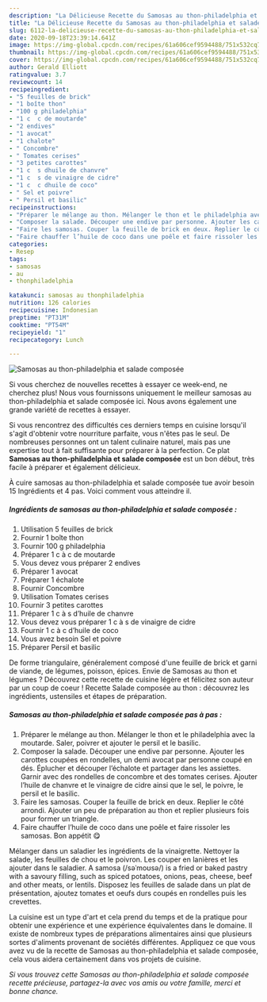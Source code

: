 ```yaml
---
description: "La Délicieuse Recette du Samosas au thon-philadelphia et salade composée"
title: "La Délicieuse Recette du Samosas au thon-philadelphia et salade composée"
slug: 6112-la-delicieuse-recette-du-samosas-au-thon-philadelphia-et-salade-composee
date: 2020-09-18T23:39:14.641Z
image: https://img-global.cpcdn.com/recipes/61a606cef9594488/751x532cq70/samosas-au-thon-philadelphia-et-salade-composee-photo-principale-de-la-recette.jpg
thumbnail: https://img-global.cpcdn.com/recipes/61a606cef9594488/751x532cq70/samosas-au-thon-philadelphia-et-salade-composee-photo-principale-de-la-recette.jpg
cover: https://img-global.cpcdn.com/recipes/61a606cef9594488/751x532cq70/samosas-au-thon-philadelphia-et-salade-composee-photo-principale-de-la-recette.jpg
author: Gerald Elliott
ratingvalue: 3.7
reviewcount: 14
recipeingredient:
- "5 feuilles de brick"
- "1 boîte thon"
- "100 g philadelphia"
- "1 c  c de moutarde"
- "2 endives"
- "1 avocat"
- "1 chalote"
- " Concombre"
- " Tomates cerises"
- "3 petites carottes"
- "1 c  s dhuile de chanvre"
- "1 c  s de vinaigre de cidre"
- "1 c  c dhuile de coco"
- " Sel et poivre"
- " Persil et basilic"
recipeinstructions:
- "Préparer le mélange au thon. Mélanger le thon et le philadelphia avec la moutarde. Saler, poivrer et ajouter le persil et le basilic."
- "Composer la salade. Découper une endive par personne. Ajouter les carottes coupées en rondelles, un demi avocat par personne coupé en dés. Éplucher et découper l’échalote et partager dans les assiettes. Garnir avec des rondelles de concombre et des tomates cerises. Ajouter l’huile de chanvre et le vinaigre de cidre ainsi que le sel, le poivre, le persil et le basilic."
- "Faire les samosas. Couper la feuille de brick en deux. Replier le côté arrondi. Ajouter un peu de préparation au thon et replier plusieurs fois pour former un triangle."
- "Faire chauffer l’huile de coco dans une poêle et faire rissoler les samosas. Bon appétit 😋"
categories:
- Resep
tags:
- samosas
- au
- thonphiladelphia

katakunci: samosas au thonphiladelphia 
nutrition: 126 calories
recipecuisine: Indonesian
preptime: "PT31M"
cooktime: "PT54M"
recipeyield: "1"
recipecategory: Lunch

---
```



![Samosas au thon-philadelphia et salade composée](https://img-global.cpcdn.com/recipes/61a606cef9594488/751x532cq70/samosas-au-thon-philadelphia-et-salade-composee-photo-principale-de-la-recette.jpg)

Si vous cherchez de nouvelles recettes à essayer ce week-end, ne cherchez plus! Nous vous fournissons uniquement le meilleur samosas au thon-philadelphia et salade composée ici. Nous avons également une grande variété de recettes à essayer.

Si vous rencontrez des difficultés ces derniers temps en cuisine lorsqu'il s'agit d'obtenir votre nourriture parfaite, vous n'êtes pas le seul. De nombreuses personnes ont un talent culinaire naturel, mais pas une expertise tout à fait suffisante pour préparer à la perfection. Ce plat <strong> Samosas au thon-philadelphia et salade composée </strong> est un bon début, très facile à préparer et également délicieux.

<!--inarticleads1-->

À cuire samosas au thon-philadelphia et salade composée tue avoir besoin 15 Ingrédients et 4 pas. Voici comment vous atteindre il.

##### Ingrédients de samosas au thon-philadelphia et salade composée :

1. Utilisation 5 feuilles de brick
1. Fournir 1 boîte thon
1. Fournir 100 g philadelphia
1. Préparer 1 c à c de moutarde
1. Vous devez vous préparer 2 endives
1. Préparer 1 avocat
1. Préparer 1 échalote
1. Fournir  Concombre
1. Utilisation  Tomates cerises
1. Fournir 3 petites carottes
1. Préparer 1 c à s d’huile de chanvre
1. Vous devez vous préparer 1 c à s de vinaigre de cidre
1. Fournir 1 c à c d’huile de coco
1. Vous avez besoin  Sel et poivre
1. Préparer  Persil et basilic


De forme triangulaire, généralement composé d&#39;une feuille de brick et garni de viande, de légumes, poisson, épices. Envie de Samosas au thon et légumes ? Découvrez cette recette de cuisine légère et félicitez son auteur par un coup de coeur ! Recette Salade composée au thon : découvrez les ingrédients, ustensiles et étapes de préparation. 

<!--inarticleads2-->

##### Samosas au thon-philadelphia et salade composée pas à pas :

1. Préparer le mélange au thon. Mélanger le thon et le philadelphia avec la moutarde. Saler, poivrer et ajouter le persil et le basilic.
1. Composer la salade. Découper une endive par personne. Ajouter les carottes coupées en rondelles, un demi avocat par personne coupé en dés. Éplucher et découper l’échalote et partager dans les assiettes. Garnir avec des rondelles de concombre et des tomates cerises. Ajouter l’huile de chanvre et le vinaigre de cidre ainsi que le sel, le poivre, le persil et le basilic.
1. Faire les samosas. Couper la feuille de brick en deux. Replier le côté arrondi. Ajouter un peu de préparation au thon et replier plusieurs fois pour former un triangle.
1. Faire chauffer l’huile de coco dans une poêle et faire rissoler les samosas. Bon appétit 😋


Mélanger dans un saladier les ingrédients de la vinaigrette. Nettoyer la salade, les feuilles de chou et le poivron. Les couper en lanières et les ajouter dans le saladier. A samosa (/səˈmoʊsə/) is a fried or baked pastry with a savoury filling, such as spiced potatoes, onions, peas, cheese, beef and other meats, or lentils. Disposez les feuilles de salade dans un plat de présentation, ajoutez tomates et oeufs durs coupés en rondelles puis les crevettes. 

<!--inarticleads1-->

<p>
La cuisine est un type d'art et cela prend du temps et de la pratique pour obtenir une expérience et une expérience équivalentes dans le domaine. Il existe de nombreux types de préparations alimentaires ainsi que plusieurs sortes d'aliments provenant de sociétés différentes. Appliquez ce que vous avez vu de la recette de Samosas au thon-philadelphia et salade composée, cela vous aidera certainement dans vos projets de cuisine.
</p>

<p>
<i>Si vous trouvez cette Samosas au thon-philadelphia et salade composée recette précieuse, partagez-la avec vos amis ou votre famille, merci et bonne chance.</i>
</p>
